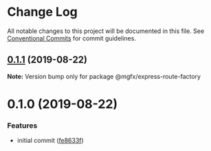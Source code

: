 # Change Log

All notable changes to this project will be documented in this file.
See [Conventional Commits](https://conventionalcommits.org) for commit guidelines.

## [0.1.1](https://github.com/ai-labs-team/mgFx/compare/@mgfx/express-route-factory@0.1.0...@mgfx/express-route-factory@0.1.1) (2019-08-22)

**Note:** Version bump only for package @mgfx/express-route-factory





# 0.1.0 (2019-08-22)


### Features

* initial commit ([fe8633f](https://github.com/ai-labs-team/mgFx/commit/fe8633f))
